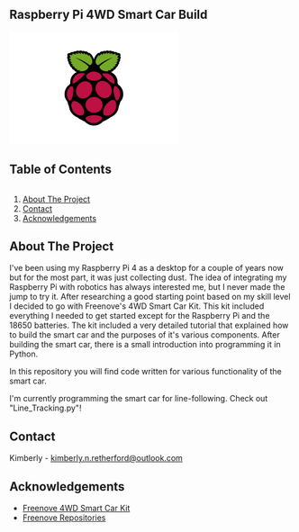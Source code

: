 ## Raspberry Pi 4WD Smart Car Build


<!-- PROJECT LOGO -->
<img src="Raspberry_Pi-Logo.png" width="300" height="200">


<!-- TABLE OF CONTENTS -->
  <summary><h2 style="display: inline-block">Table of Contents</h2></summary>
  <ol>
    <li><a href="#about-the-project">About The Project</a></li>
    <li><a href="#contact">Contact</a></li>
    <li><a href="#acknowledgements">Acknowledgements</a></li>
  </ol>

<!-- ABOUT THE PROJECT -->
## About The Project
I've been using my Raspberry Pi 4 as a desktop for a couple of years now but for the most part, it was just collecting dust.
The idea of integrating my Raspberry Pi with robotics has always interested me, but I never made the jump to try it.
After researching a good starting point based on my skill level I decided to go with Freenove's 4WD Smart Car Kit. This kit included everything I needed to get started except for the Raspberry Pi and the 18650 batteries.
The kit included a very detailed tutorial that explained how to build the smart car and the purposes of it's various components. After building the smart car, there is a small introduction into programming it in Python.

In this repository you will find code written for various functionality of the smart car.

I'm currently programming the smart car for line-following. Check out "Line_Tracking.py"!


<!-- CONTACT -->
## Contact
Kimberly - kimberly.n.retherford@outlook.com

<!-- ACKNOWLEDGEMENTS -->
## Acknowledgements
* [Freenove 4WD Smart Car Kit](https://www.amazon.com/Freenove-Raspberry-Tracking-Avoidance-Ultrasonic/dp/B07YD2LT9D/)
* [Freenove Repositories](https://github.com/Freenove)
